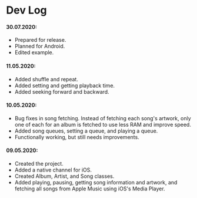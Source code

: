 # Dev Log

#### 30.07.2020:

* Prepared for release.
* Planned for Android.
* Edited example.

#### 11.05.2020:

* Added shuffle and repeat.
* Added setting and getting playback time.
* Added seeking forward and backward.

#### 10.05.2020:

* Bug fixes in song fetching. Instead of fetching each song's artwork, only one of each for an album is fetched to use less RAM and improve speed.
* Added song queues, setting a queue, and playing a queue.
* Functionally working, but still needs improvements. 

#### 09.05.2020:

* Created the project.
* Added a native channel for iOS.
* Created Album, Artist, and Song classes.
* Added playing, pausing, getting song information and artwork, and fetching all songs from Apple Music using iOS's Media Player.